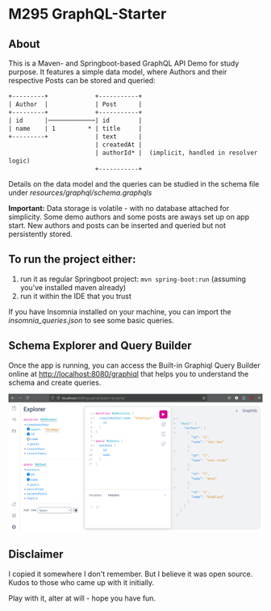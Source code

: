 # M295 GraphQL-Starter

## About
This is a Maven- and Springboot-based GraphQL API Demo for study purpose. It features a simple data model, where Authors and their respective Posts can be stored and queried:

```
+---------+             +-----------+
| Author  |             | Post      |
+---------+             +-----------+
| id      |─────────────| id        |
| name    | 1         * | title     |
+---------+             | text      |  
                        | createdAt |
                        | authorId* |  (implicit, handled in resolver logic)
                        +-----------+
```

Details on the data model and the queries can be studied in the schema file under *resources/graphql/schema.graphqls*

**Important:** Data storage is volatile - with no database attached for simplicity. Some demo authors and some posts are aways set up on app start. New authors and posts can be inserted and queried but not persistently stored. 

## To run the project either:

1. run it as regular Springboot project: `mvn spring-boot:run` (assuming you've installed maven already)
2. run it within the IDE that you trust

If you have Insomnia installed on your machine, you can import the *insomnia_queries.json* to see some basic queries.

## Schema Explorer and Query Builder

Once the app is running, you can access the Built-in Graphiql Query Builder online at <http://localhost:8080/graphiql> that helps you to understand the schema and create queries.

![Screenshot graphiql UI](img/graphiql.png)

## Disclaimer

I copied it somewhere I don't remember. But I believe it was open source. Kudos to those who came up with it initially.

Play with it, alter at will - hope you have fun. 